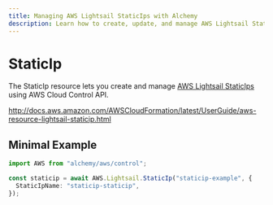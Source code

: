 ```yaml
---
title: Managing AWS Lightsail StaticIps with Alchemy
description: Learn how to create, update, and manage AWS Lightsail StaticIps using Alchemy Cloud Control.
---
```


# StaticIp

The StaticIp resource lets you create and manage [AWS Lightsail StaticIps](https://docs.aws.amazon.com/lightsail/latest/userguide/) using AWS Cloud Control API.

http://docs.aws.amazon.com/AWSCloudFormation/latest/UserGuide/aws-resource-lightsail-staticip.html

## Minimal Example

```ts
import AWS from "alchemy/aws/control";

const staticip = await AWS.Lightsail.StaticIp("staticip-example", {
  StaticIpName: "staticip-staticip",
});
```

